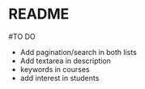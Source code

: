 # README

#TO DO

- Add pagination/search in both lists
- Add textarea in description
- keywords in courses
- add interest in students

 

